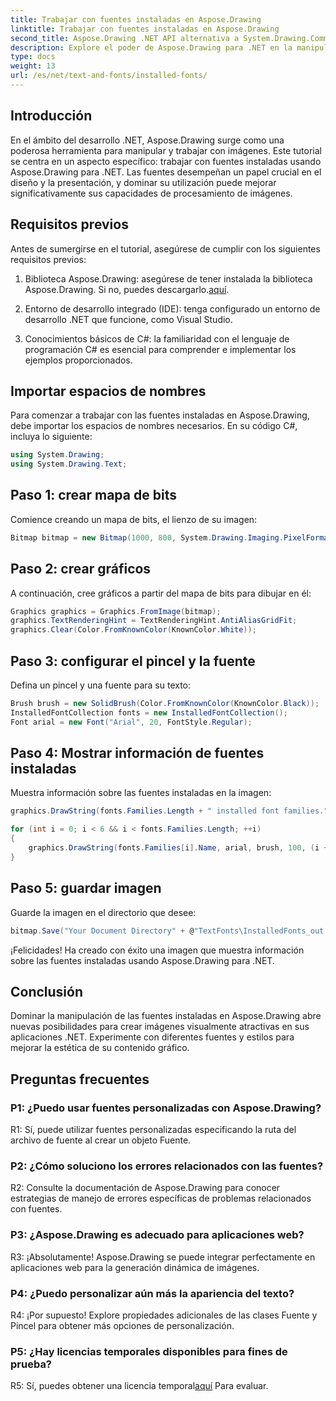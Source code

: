 ```yaml
---
title: Trabajar con fuentes instaladas en Aspose.Drawing
linktitle: Trabajar con fuentes instaladas en Aspose.Drawing
second_title: Aspose.Drawing .NET API alternativa a System.Drawing.Common
description: Explore el poder de Aspose.Drawing para .NET en la manipulación de fuentes instaladas. Mejore sus habilidades de procesamiento de imágenes con este completo tutorial.
type: docs
weight: 13
url: /es/net/text-and-fonts/installed-fonts/
---
```

## Introducción

En el ámbito del desarrollo .NET, Aspose.Drawing surge como una poderosa herramienta para manipular y trabajar con imágenes. Este tutorial se centra en un aspecto específico: trabajar con fuentes instaladas usando Aspose.Drawing para .NET. Las fuentes desempeñan un papel crucial en el diseño y la presentación, y dominar su utilización puede mejorar significativamente sus capacidades de procesamiento de imágenes.

## Requisitos previos

Antes de sumergirse en el tutorial, asegúrese de cumplir con los siguientes requisitos previos:

1.  Biblioteca Aspose.Drawing: asegúrese de tener instalada la biblioteca Aspose.Drawing. Si no, puedes descargarlo.[aquí](https://releases.aspose.com/drawing/net/).

2. Entorno de desarrollo integrado (IDE): tenga configurado un entorno de desarrollo .NET que funcione, como Visual Studio.

3. Conocimientos básicos de C#: la familiaridad con el lenguaje de programación C# es esencial para comprender e implementar los ejemplos proporcionados.

## Importar espacios de nombres

Para comenzar a trabajar con las fuentes instaladas en Aspose.Drawing, debe importar los espacios de nombres necesarios. En su código C#, incluya lo siguiente:

```csharp
using System.Drawing;
using System.Drawing.Text;
```

## Paso 1: crear mapa de bits

Comience creando un mapa de bits, el lienzo de su imagen:

```csharp
Bitmap bitmap = new Bitmap(1000, 800, System.Drawing.Imaging.PixelFormat.Format32bppPArgb);
```

## Paso 2: crear gráficos

A continuación, cree gráficos a partir del mapa de bits para dibujar en él:

```csharp
Graphics graphics = Graphics.FromImage(bitmap);
graphics.TextRenderingHint = TextRenderingHint.AntiAliasGridFit;
graphics.Clear(Color.FromKnownColor(KnownColor.White));
```

## Paso 3: configurar el pincel y la fuente

Defina un pincel y una fuente para su texto:

```csharp
Brush brush = new SolidBrush(Color.FromKnownColor(KnownColor.Black));
InstalledFontCollection fonts = new InstalledFontCollection();
Font arial = new Font("Arial", 20, FontStyle.Regular);
```

## Paso 4: Mostrar información de fuentes instaladas

Muestra información sobre las fuentes instaladas en la imagen:

```csharp
graphics.DrawString(fonts.Families.Length + " installed font families.", arial, brush, 100, 100);

for (int i = 0; i < 6 && i < fonts.Families.Length; ++i)
{
    graphics.DrawString(fonts.Families[i].Name, arial, brush, 100, (i + 2) * 100);
}
```

## Paso 5: guardar imagen

Guarde la imagen en el directorio que desee:

```csharp
bitmap.Save("Your Document Directory" + @"TextFonts\InstalledFonts_out.png");
```

¡Felicidades! Ha creado con éxito una imagen que muestra información sobre las fuentes instaladas usando Aspose.Drawing para .NET.

## Conclusión

Dominar la manipulación de las fuentes instaladas en Aspose.Drawing abre nuevas posibilidades para crear imágenes visualmente atractivas en sus aplicaciones .NET. Experimente con diferentes fuentes y estilos para mejorar la estética de su contenido gráfico.

## Preguntas frecuentes

### P1: ¿Puedo usar fuentes personalizadas con Aspose.Drawing?

R1: Sí, puede utilizar fuentes personalizadas especificando la ruta del archivo de fuente al crear un objeto Fuente.

### P2: ¿Cómo soluciono los errores relacionados con las fuentes?

R2: Consulte la documentación de Aspose.Drawing para conocer estrategias de manejo de errores específicas de problemas relacionados con fuentes.

### P3: ¿Aspose.Drawing es adecuado para aplicaciones web?

R3: ¡Absolutamente! Aspose.Drawing se puede integrar perfectamente en aplicaciones web para la generación dinámica de imágenes.

### P4: ¿Puedo personalizar aún más la apariencia del texto?

R4: ¡Por supuesto! Explore propiedades adicionales de las clases Fuente y Pincel para obtener más opciones de personalización.

### P5: ¿Hay licencias temporales disponibles para fines de prueba?

 R5: Sí, puedes obtener una licencia temporal[aquí](https://purchase.aspose.com/temporary-license/) Para evaluar.